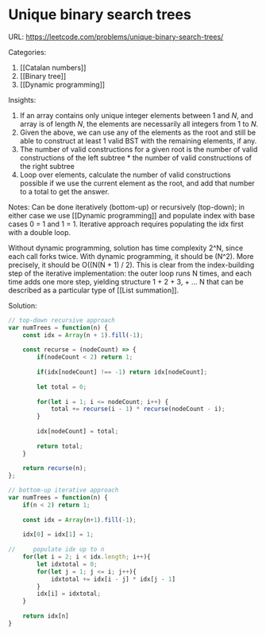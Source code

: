 # Unique binary search trees

URL: https://leetcode.com/problems/unique-binary-search-trees/

Categories:
1. [[Catalan numbers]] 
2. [[Binary tree]]
3. [[Dynamic programming]]

Insights:
1.  If an array contains only unique integer elements between 1 and *N*, and array is of length *N*, the elements are necessarily all integers from 1 to *N*.  
2. Given the above, we can use any of the elements as the root and still be able to construct at least 1 valid BST with the remaining elements, if any.
3. The number of valid constructions for a given root is the number of valid constructions of the left subtree * the number of valid constructions of the right subtree
4. Loop over elements, calculate the number of valid constructions possible if we use the current element as the root, and add that number to a total to get the answer.

Notes:
Can be done iteratively (bottom-up) or recursively (top-down); in either case we use [[Dynamic programming]] and populate index with base cases 0 = 1 and 1 = 1.  Iterative approach requires populating the idx first with a double loop.

Without dynamic programming, solution has time complexity 2^N, since each call forks twice.  With dynamic programming, it should be (N^2).  More precisely, it should be O((N(N + 1) / 2).  This is clear from the index-building step of the iterative implementation: the outer loop runs N times, and each time adds one more step, yielding structure 1 + 2 + 3, + ... N that can be described as a particular type of [[List summation]].

Solution:
```javascript
// top-down recursive approach
var numTrees = function(n) {
    const idx = Array(n + 1).fill(-1);
    
    const recurse = (nodeCount) => {
        if(nodeCount < 2) return 1;
        
        if(idx[nodeCount] !== -1) return idx[nodeCount];
        
        let total = 0;
        
        for(let i = 1; i <= nodeCount; i++) {
            total += recurse(i - 1) * recurse(nodeCount - i);
        }
        
        idx[nodeCount] = total;
        
        return total;
    }
    
    return recurse(n);
};

// bottom-up iterative approach
var numTrees = function(n) {
    if(n < 2) return 1;
    
    const idx = Array(n+1).fill(-1);
    
    idx[0] = idx[1] = 1;
    
//     populate idx up to n
    for(let i = 2; i < idx.length; i++){
        let idxtotal = 0;
        for(let j = 1; j <= i; j++){
            idxtotal += idx[i - j] * idx[j - 1]
        }
        idx[i] = idxtotal;
    }
    
    return idx[n]
}
```